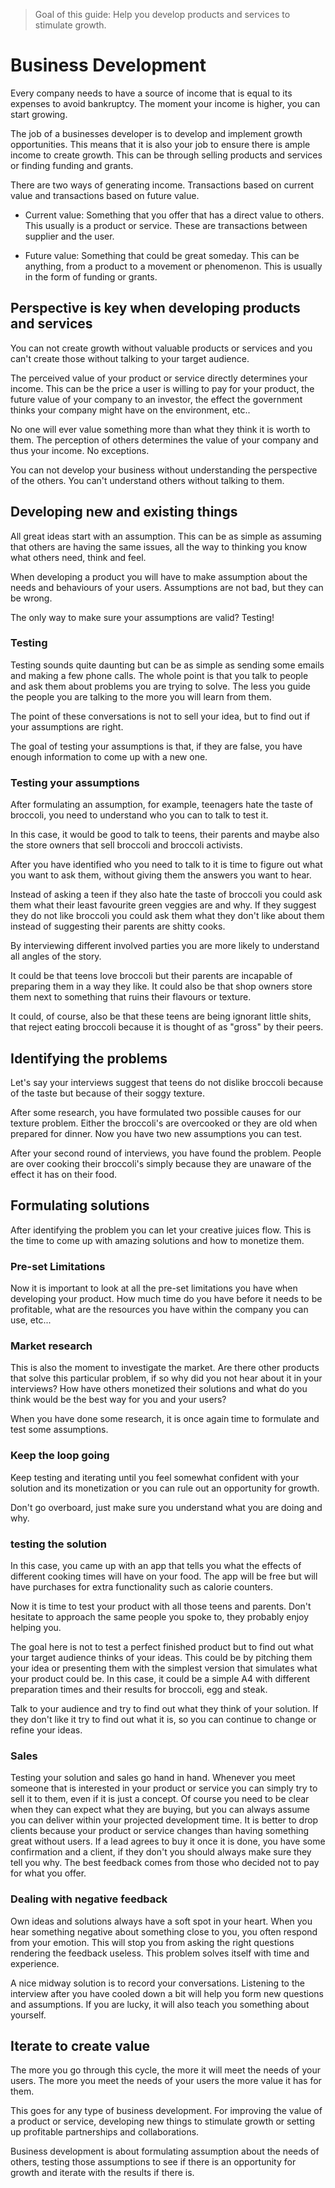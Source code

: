 > Goal of this guide: Help you develop products and services to stimulate growth.

# Business Development

Every company needs to have a source of income that is equal to its expenses to avoid bankruptcy. The moment your income is higher, you can start growing.

The job of a businesses developer is to develop and implement growth opportunities. This means that it is also your job to ensure there is ample income to create growth. This can be through selling products and services or finding funding and grants.

There are two ways of generating income. Transactions based on current value and transactions based on future value.

- Current value: Something that you offer that has a direct value to others. This usually is a product or service. These are transactions between supplier and the user.

- Future value: Something that could be great someday. This can be anything, from a product to a movement or phenomenon. This is usually in the form of funding or grants.

## Perspective is key when developing products and services

You can not create growth without valuable products or services and you can't create those without talking to your target audience.

The perceived value of your product or service directly determines your income. This can be the price a user  is willing to pay for your product, the future value of your company to an investor, the effect the government thinks your company might have on the environment, etc..

No one will ever value something more than what they think it is worth to them. The perception of others determines the value of your company and thus your income. No exceptions.

You can not develop your business without understanding the perspective of the others. You can't understand others without talking to them.

## Developing new and existing things

All great ideas start with an assumption. This can be as simple as assuming that others are having the same issues, all the way to thinking you know what others need, think and feel.

When developing a product you will have to make assumption about the needs and behaviours of your users. Assumptions are not bad, but they can be wrong.  

The only way to make sure your assumptions are valid? Testing!

### Testing

Testing sounds quite daunting but can be as simple as sending some emails and making a few phone calls. The whole point is that you talk to people and ask them about problems you are trying to solve. The less you guide the people you are talking to the more you will learn from them.

The point of these conversations is not to sell your idea, but to find out if your assumptions are right.

The goal of testing your assumptions is that, if they are false, you have enough information to come up with a new one.

### Testing your assumptions

After formulating an assumption, for example, teenagers hate the taste of broccoli, you need to understand who you can to talk to test it.

In this case, it would be good to talk to teens, their parents and maybe also the store owners that sell broccoli and broccoli activists.

After you have identified who you need to talk to it is time to figure out what you want to ask them, without giving them the answers you want to hear.

Instead of asking a teen if they also hate the taste of broccoli you could ask them what their least favourite green veggies are and why. If they suggest they do not like broccoli you could ask them what they don't like about them instead of suggesting their parents are shitty cooks.  

By interviewing different involved parties you are more likely to understand all angles of the story.

It could be that teens love broccoli but their parents are incapable of preparing them in a way they like. It could also be that shop owners store them next to something that ruins their flavours or texture.

It could, of course, also be that these teens are being ignorant little shits, that reject eating broccoli because it is thought of as "gross" by their peers.

## Identifying the problems

Let's say your interviews suggest that teens do not dislike broccoli because of the taste but because of their soggy texture.

After some research, you have formulated two possible causes for our texture problem. Either the broccoli's are overcooked or they are old when prepared for dinner. Now you have two new assumptions you can test.

After your second round of interviews, you have found the problem. People are over cooking their broccoli's simply because they are unaware of the effect it has on their food.

## Formulating solutions

After identifying the problem you can let your creative juices flow. This is the time to come up with amazing solutions and how to monetize them.

### Pre-set Limitations

Now it is important to look at all the pre-set limitations you have when developing your product. How much time do you have before it needs to be profitable, what are the resources you have within the company you can use, etc...

### Market research

This is also the moment to investigate the market. Are there other products that solve this particular problem, if so why did you not hear about it in your interviews? How have others monetized their solutions and what do you think would be the best way for you and your users?

When you have done some research, it is once again time to formulate and test some assumptions.

### Keep the loop going

Keep testing and iterating until you feel somewhat confident with your solution and its monetization or you can rule out an opportunity for growth.

Don't go overboard, just make sure you understand what you are doing and why.

### testing the solution

In this case, you came up with an app that tells you what the effects of different cooking times will have on your food. The app will be free but will have purchases for extra functionality such as calorie counters.

Now it is time to test your product with all those teens and parents. Don't hesitate to approach the same people you spoke to, they probably enjoy helping you.

The goal here is not to test a perfect finished product but to find out what your target audience thinks of your ideas. This could be by pitching them your idea or presenting them with the simplest version that simulates what your product could be. In this case, it could be a simple A4 with different preparation times and their results for broccoli, egg and steak.

Talk to your audience and try to find out what they think of your solution. If they don't like it try to find out what it is, so you can continue to change or refine your ideas.

### Sales

Testing your solution and sales go hand in hand. Whenever you meet someone that is interested in your product or service you can simply try to sell it to them, even if it is just a concept. Of course you need to be clear when they can expect what they are buying, but you can always assume you can deliver within your projected development time. It is better to drop clients because your product or service changes than having something great without users. If a lead agrees to buy it once it is done, you have some confirmation and a client, if they don't you should always make sure they tell you why. The best feedback comes from those who decided not to pay for what you offer.

### Dealing with negative feedback

Own ideas and solutions always have a soft spot in your heart. When you hear something negative about something close to you, you often respond from your emotion. This will stop you from asking the right questions rendering the feedback useless. This problem solves itself with time and experience.

A nice midway solution is to record your conversations. Listening to the interview after you have cooled down a bit will help you form new questions and assumptions.
If you are lucky, it will also teach you something about yourself.


## Iterate to create value

The more you go through this cycle, the more it will meet the needs of your users. The more you meet the needs of your users the more value it has for them.

This goes for any type of business development. For improving the value of a product or service, developing new things to stimulate growth or setting up profitable partnerships and collaborations.

Business development is about formulating assumption about the needs of others, testing those assumptions to see if there is an opportunity for growth and iterate with the results if there is.
